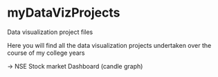 # myDataVizProjects
Data visualization project files


Here you will find all the data visualization projects undertaken over the course of my college years

  -> NSE Stock market Dashboard (candle graph)
